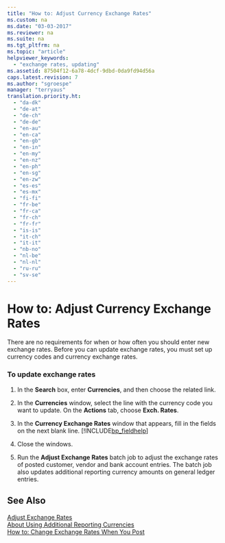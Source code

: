 ```yaml
---
title: "How to: Adjust Currency Exchange Rates"
ms.custom: na
ms.date: "03-03-2017"
ms.reviewer: na
ms.suite: na
ms.tgt_pltfrm: na
ms.topic: "article"
helpviewer_keywords: 
  - "exchange rates, updating"
ms.assetid: 87504f12-6a78-4dcf-9dbd-0da9fd94d56a
caps.latest.revision: 7
ms.author: "sgroespe"
manager: "terryaus"
translation.priority.ht: 
  - "da-dk"
  - "de-at"
  - "de-ch"
  - "de-de"
  - "en-au"
  - "en-ca"
  - "en-gb"
  - "en-in"
  - "en-my"
  - "en-nz"
  - "en-ph"
  - "en-sg"
  - "en-zw"
  - "es-es"
  - "es-mx"
  - "fi-fi"
  - "fr-be"
  - "fr-ca"
  - "fr-ch"
  - "fr-fr"
  - "is-is"
  - "it-ch"
  - "it-it"
  - "nb-no"
  - "nl-be"
  - "nl-nl"
  - "ru-ru"
  - "sv-se"
---
```

# How to: Adjust Currency Exchange Rates
There are no requirements for when or how often you should enter new exchange rates. Before you can update exchange rates, you must set up currency codes and currency exchange rates.  
  
### To update exchange rates  
  
1.  In the **Search** box, enter **Currencies**, and then choose the related link.  
  
2.  In the **Currencies** window, select the line with the currency code you want to update. On the **Actions** tab, choose **Exch. Rates**.  
  
3.  In the **Currency Exchange Rates** window that appears, fill in the fields on the next blank line. [!INCLUDE[bp_fieldhelp]()]  
  
4.  Close the windows.  
  
5.  Run the **Adjust Exchange Rates** batch job to adjust the exchange rates of posted customer, vendor and bank account entries. The batch job also updates additional reporting currency amounts on general ledger entries.  
  
## See Also  
 [Adjust Exchange Rates](../Topic/\($%20B_595%20Adjust%20Exchange%20Rates%20$\).md)   
 [About Using Additional Reporting Currencies](../Finance/about-using-additional-reporting-currencies.md)   
 [How to: Change Exchange Rates When You Post](../Finance/how-to-change-exchange-rates-when-you-post.md)